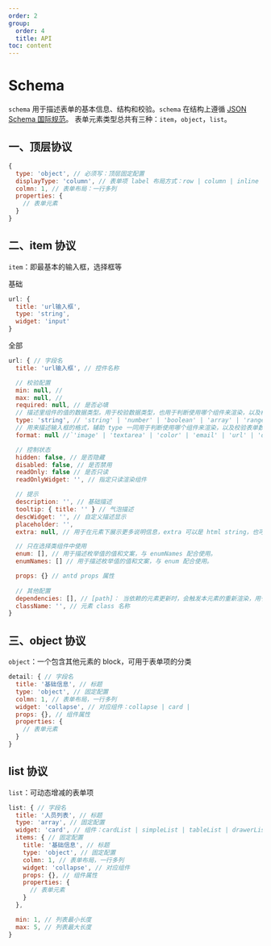 ```yaml
---
order: 2
group:
  order: 4
  title: API
toc: content
---
```


# Schema

`schema` 用于描述表单的基本信息、结构和校验。`schema` 在结构上遵循 [JSON Schema 国际规范](https://json-schema.org/understanding-json-schema/)。
表单元素类型总共有三种：`item`，`object`，`list`。

## 一、顶层协议
```js
{
  type: 'object', // 必须写：顶层固定配置
  displayType: 'column', // 表单项 label 布局方式：row | column | inline
  colmn: 1, // 表单布局：一行多列
  properties: { 
    // 表单元素
  }
}
```
## 二、item 协议
`item`：即最基本的输入框，选择框等

基础
```js
url: {
  title: 'url输入框',
  type: 'string',
  widget: 'input'
}
```

全部
```js
url: { // 字段名
  title: 'url输入框', // 控件名称

  // 校验配置
  min: null, // 
  max: null, // 
  required: null, // 是否必填
  // 描述里组件的值的数据类型。用于校验数据类型，也用于判断使用哪个组件来渲染，以及校验表单数据
  type: 'string', // 'string' | 'number' | 'boolean' | 'array' | 'range' | 'html' | 'block'
  // 用来描述输入框的格式，辅助 type 一同用于判断使用哪个组件来渲染，以及校验表单数据
  format: null //`'image' | 'textarea' | 'color' | 'email' | 'url' | 'dateTime' | 'date' | 'time' | 'upload'`

  // 控制状态
  hidden: false, // 是否隐藏
  disabled: false, // 是否禁用
  readOnly: false // 是否只读
  readOnlyWidget: '', // 指定只读渲染组件

  // 提示
  description: '', // 基础描述
  tooltip: { title: '' } // 气泡描述
  descWidget: '', // 自定义描述显示
  placeholder: '',
  extra: null, // 用于在元素下展示更多说明信息，extra 可以是 html string，也可以是纯文案，会展示在元素下面一行紧贴。

  // 只在选择类组件中使用
  enum: [], // 用于描述枚举值的值和文案，与 enumNames 配合使用。
  enumNames: [] // 用于描述枚举值的值和文案，与 enum 配合使用。

  props: {} // antd props 属性
  
  // 其他配置
  dependencies: [], // [path]： 当依赖的元素更新时，会触发本元素的重新渲染，用于复杂的表单联动。
  className: '', // 元素 class 名称
}
```

## 三、object 协议
`object`：一个包含其他元素的 block，可用于表单项的分类
```js
detail: { // 字段名
  title: '基础信息', // 标题
  type: 'object', // 固定配置
  colmn: 1, // 表单布局，一行多列
  widget: 'collapse', // 对应组件：collapse | card | 
  props: {}, // 组件属性
  properties: { 
    // 表单元素
  }
}
```

## list 协议
`list`：可动态增减的表单项
```js
list: { // 字段名
  title: '人员列表', // 标题
  type: 'array', // 固定配置
  widget: 'card', // 组件：cardList | simpleList | tableList | drawerList | virtualList
  items: { // 固定配置
    title: '基础信息', // 标题
    type: 'object', // 固定配置
    colmn: 1, // 表单布局，一行多列
    widget: 'collapse', // 对应组件
    props: {}, // 组件属性
    properties: { 
      // 表单元素
    }
  },

  min: 1, // 列表最小长度
  max: 5, // 列表最大长度
}

```